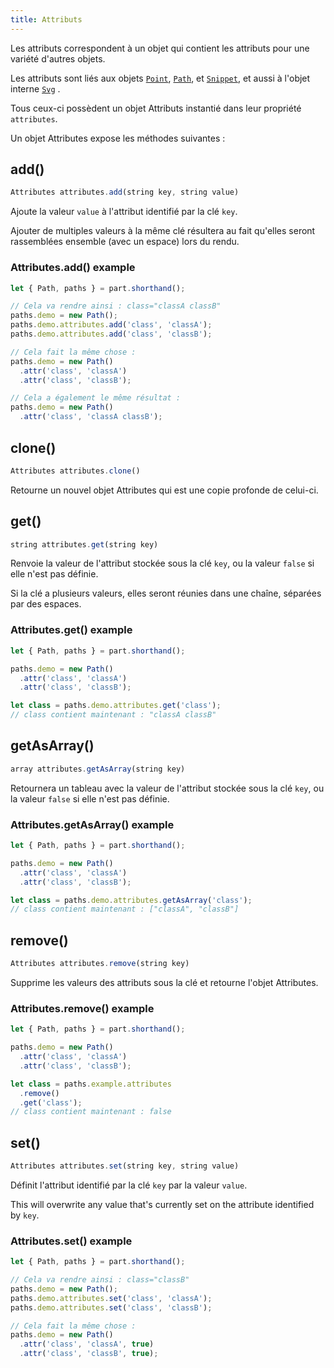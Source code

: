 ```yaml
---
title: Attributs
---
```


Les attributs correspondent à un objet qui contient les attributs pour une variété d'autres objets.

Les attributs sont liés aux objets [`Point`](/api/point), [`Path`](/api/path), et [`Snippet`](/api/snippet), et aussi à l'objet interne [`Svg`](/api/svg) .

Tous ceux-ci possèdent un objet Attributs instantié dans leur propriété `attributes`.

Un objet Attributes expose les méthodes suivantes :

## add()

```js
Attributes attributes.add(string key, string value)
```

Ajoute la valeur `value` à l'attribut identifié par la clé `key`.

Ajouter de multiples valeurs à la même clé résultera au fait qu'elles seront rassemblées ensemble (avec un espace) lors du rendu.

### Attributes.add() example

```js
let { Path, paths } = part.shorthand();

// Cela va rendre ainsi : class="classA classB"
paths.demo = new Path();
paths.demo.attributes.add('class', 'classA');
paths.demo.attributes.add('class', 'classB');

// Cela fait la même chose :
paths.demo = new Path()
  .attr('class', 'classA')
  .attr('class', 'classB');

// Cela a également le même résultat :
paths.demo = new Path()
  .attr('class', 'classA classB');
```

## clone()

```js
Attributes attributes.clone()
```

Retourne un nouvel objet Attributes qui est une copie profonde de celui-ci.

## get()

```js
string attributes.get(string key)
```

Renvoie la valeur de l'attribut stockée sous la clé `key`, ou la valeur `false` si elle n'est pas définie.

Si la clé a plusieurs valeurs, elles seront réunies dans une chaîne, séparées par des espaces.

### Attributes.get() example

```js
let { Path, paths } = part.shorthand();

paths.demo = new Path()
  .attr('class', 'classA')
  .attr('class', 'classB');

let class = paths.demo.attributes.get('class'); 
// class contient maintenant : "classA classB"
```


## getAsArray()

```js
array attributes.getAsArray(string key)
```

Retournera un tableau avec la valeur de l'attribut stockée sous la clé `key`, ou la valeur `false` si elle n'est pas définie.

### Attributes.getAsArray() example

```js
let { Path, paths } = part.shorthand();

paths.demo = new Path()
  .attr('class', 'classA')
  .attr('class', 'classB');

let class = paths.demo.attributes.getAsArray('class'); 
// class contient maintenant : ["classA", "classB"]
```

## remove()

```js
Attributes attributes.remove(string key)
```

Supprime les valeurs des attributs sous la clé et retourne l'objet Attributes.

### Attributes.remove() example

```js
let { Path, paths } = part.shorthand();

paths.demo = new Path()
  .attr('class', 'classA')
  .attr('class', 'classB');

let class = paths.example.attributes
  .remove()
  .get('class'); 
// class contient maintenant : false
```

## set()

```js
Attributes attributes.set(string key, string value)
```

Définit l'attribut identifié par la clé `key` par la valeur `value`.

<Warning>

This will overwrite any value that's currently set on the attribute identified by `key`.

</Warning>

### Attributes.set() example

```js
let { Path, paths } = part.shorthand();

// Cela va rendre ainsi : class="classB"
paths.demo = new Path();
paths.demo.attributes.set('class', 'classA');
paths.demo.attributes.set('class', 'classB');

// Cela fait la même chose :
paths.demo = new Path()
  .attr('class', 'classA', true)
  .attr('class', 'classB', true);
```

